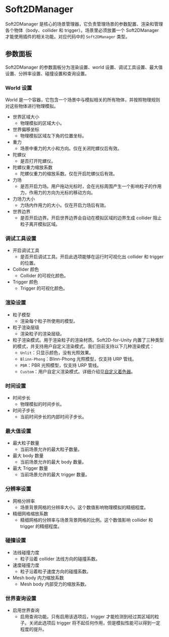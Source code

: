 # Soft2DManager
Soft2DManager 是核心的场景管理器，它负责管理场景的参数配置、渲染和管理各个物体（body、collider 和 trigger）。场景里必须放置一个 Soft2DManager 才能使用插件的相关功能。对应代码中的 `Soft2DManager` 类型。

## 参数面板
Soft2DManager 的参数面板分为渲染设置、world 设置、调试工具设置、最大值设置、分辨率设置、碰撞设置和查询设置。

### World 设置
World 是一个容器，它包含一个场景中与模拟相关的所有物体，并按照物理规则对这些物体进行物理模拟。

- 世界区域大小
  - 物理模拟的区域大小。
- 世界偏移坐标
  - 物理模拟区域左下角的位置坐标。
- 重力
  - 场景中重力的大小和方向。仅在关闭陀螺仪后有效。
- 陀螺仪
  - 是否打开陀螺仪。
- 陀螺仪重力缩放系数
  - 陀螺仪重力的缩放系数。仅在开启陀螺仪后有效。
- 力场
  - 是否开启力场。用户拖动光标时，会在光标周围产生一个影响粒子的作用力，作用力的方向为光标的移动方向。
- 力场力大小
  - 力场内作用力的大小。仅在开启力场后有效。
- 世界边界
  - 是否开启边界。开启世界边界会自动在模拟区域的边界生成 collider 阻止粒子离开模拟区域。

### 调试工具设置
- 开启调试工具
  - 是否开启调试工具。开启此选项能够在运行时可视化出 collider 和 trigger 的位置。
- Collider 颜色
  - Collider 的可视化颜色。
- Trigger 颜色
  - Trigger 的可视化颜色。

### 渲染设置
- 粒子模型
  - 渲染每个粒子所使用的模型。
- 粒子渲染层级
  - 渲染粒子的渲染层级。
- 粒子渲染模式。用于渲染粒子的渲染材质。Soft2D-for-Unity 内置了三种类型的模式，并支持用户自定义渲染模式。我们目前支持以下几种渲染模式：
  - `Unlit`：只显示颜色，没有光照效果。
  - `Blinn-Phong`：Blinn-Phong 光照模型，仅支持 URP 管线。
  - `PBR`：PBR 光照模型，仅支持 URP 管线。
  - `Custom`：用户自定义渲染模式。详细介绍见[自定义着色器](./CustomShader.md)。

### 时间设置
- 时间步长
  - 物理模拟的时间步长。
- 时间子步长
  - 当前时间步长的内部时间子步长。

### 最大值设置
- 最大粒子数量
  - 当前场景允许的最大粒子数量。
- 最大 body 数量
  - 当前场景允许的最大 body 数量。
- 最大 Trigger 数量
  - 当前场景允许的最大 trigger 数量。

### 分辨率设置

- 网格分辨率
  - 场景背景网格的分辨率大小。这个数值影响物理模拟的精细程度。
- 精细网格缩放系数
  - 精细网格的分辨率与场景背景网格的比例。这个数值影响 collider 和 trigger 的精细程度。

### 碰撞设置
- 法线碰撞力度
  - 粒子沿着 collider 法线方向的碰撞系数。
- 速度碰撞力度
  - 粒子沿着粒子速度方向的碰撞系数。
- Mesh body 内力缩放系数
  - Mesh body 内部受力的缩放系数。

### 世界查询设置
- 启用世界查询
  - 启用查询功能。只有启用该选项后，trigger 才能检测到经过其区域的粒子。关闭此选项后 trigger 将不起任何作用，但是模拟性能可以得到一定程度的提升。